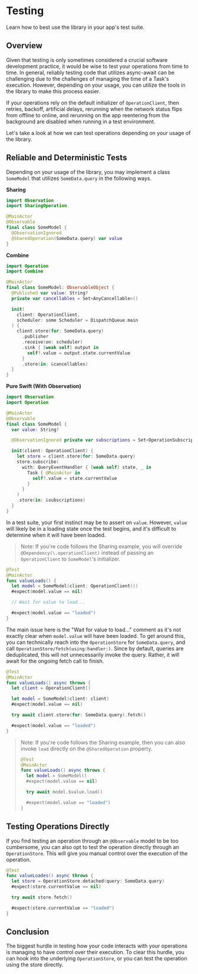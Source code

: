 # Testing

Learn how to best use the library in your app's test suite.

## Overview

Given that testing is only sometimes considered a crucial software development practice, it would be wise to test your operations from time to time. In general, reliably testing code that utilizes async-await can be challenging due to the challenges of managing the time of a Task's execution. However, depending on your usage, you can utilize the tools in the library to make this process easier.

If your operations rely on the default initializer of ``OperationClient``, then retries, backoff, artificial delays, rerunning when the network status flips from offline to online, and rerunning on the app reentering from the background are disabled when running in a test environment.

Let's take a look at how we can test operations depending on your usage of the library.

## Reliable and Deterministic Tests

Depending on your usage of the library, you may implement a class `SomeModel` that utilizes `SomeData.query` in the following ways.

**Sharing**
```swift
import Observation
import SharingOperation

@MainActor
@Observable
final class SomeModel {
  @ObservationIgnored
  @SharedOperation(SomeData.query) var value
}
```

**Combine**
```swift
import Operation
import Combine

@MainActor
final class SomeModel: ObservableObject {
  @Published var value: String?
  private var cancellables = Set<AnyCancellable>()

  init(
    client: OperationClient,
    scheduler: some Scheduler = DispatchQueue.main
  ) {
    client.store(for: SomeData.query)
      .publisher
      .receive(on: scheduler)
      .sink { [weak self] output in
        self?.value = output.state.currentValue
      }
      .store(in: &cancellables)
  }
}
```

**Pure Swift (With Observation)**
```swift
import Observation
import Operation

@MainActor
@Observable
final class SomeModel {
  var value: String?

  @ObservationIgnored private var subscriptions = Set<OperationSubscription>()

  init(client: OperationClient) {
    let store = client.store(for: SomeData.query)
    store.subscribe(
      with: QueryEventHandler { [weak self] state, _ in
        Task { @MainActor in
          self?.value = state.currentValue
        }
      }
    )
    .store(in: &subscriptions)
  }
}
```

In a test suite, your first instinct may be to assert on `value`. However, `value` will likely be in a loading state once the test begins, and it's difficult to determine when it will have been loaded.

> Note: If you're code follows the Sharing example, you will override `@Dependency(\.operationClient)` instead of passing an `OperationClient` to `SomeModel`'s initializer.

```swift
@Test
@MainActor
func valueLoads() {
  let model = SomeModel(client: OperationClient())
  #expect(model.value == nil)

  // Wait for value to load...

  #expect(model.value == "loaded")
}
```

The main issue here is the "Wait for value to load..." comment as it's not exactly clear when `model.value` will have been loaded. To get around this, you can technically reach into the ``OperationStore`` for `SomeData.query`, and call ``OperationStore/fetch(using:handler:)``. Since by default, queries are deduplicated, this will not unnecessarily invoke the query. Rather, it will await for the ongoing fetch call to finish.

```swift
@Test
@MainActor
func valueLoads() async throws {
  let client = OperationClient()

  let model = SomeModel(client: client)
  #expect(model.value == nil)

  try await client.store(for: SomeData.query).fetch()

  #expect(model.value == "loaded")
}
```

> Note: If you're code follows the Sharing example, then you can also invoke `load` directly on the `@SharedOperation` property.
> ```swift
> @Test
> @MainActor
> func valueLoads() async throws {
>   let model = SomeModel()
>   #expect(model.value == nil)
>
>   try await model.$value.load()
>
>   #expect(model.value == "loaded")
> }
> ```

## Testing Operations Directly

If you find testing an operation through an `@Observable` model to be too cumbersome, you can also opt to test the operation directly through an ``OperationStore``. This will give you manual control over the execution of the operation.

```swift
@Test
func valueLoades() async throws {
  let store = OperationStore.detached(query: SomeData.query)
  #expect(store.currentValue == nil)

  try await store.fetch()

  #expect(store.currentValue == "loaded")
}
```

## Conclusion

The biggest hurdle in testing how your code interacts with your operations is managing to have control over their execution. To clear this hurdle, you can hook into the underlying ``OperationStore``, or you can test the operation using the store directly.
